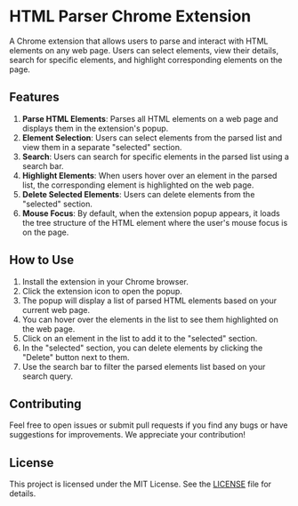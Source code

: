 # HTML Parser Chrome Extension

A Chrome extension that allows users to parse and interact with HTML elements on any web page. Users can select elements, view their details, search for specific elements, and highlight corresponding elements on the page.

## Features

1. **Parse HTML Elements**: Parses all HTML elements on a web page and displays them in the extension's popup.
2. **Element Selection**: Users can select elements from the parsed list and view them in a separate "selected" section.
3. **Search**: Users can search for specific elements in the parsed list using a search bar.
4. **Highlight Elements**: When users hover over an element in the parsed list, the corresponding element is highlighted on the web page.
5. **Delete Selected Elements**: Users can delete elements from the "selected" section.
6. **Mouse Focus**: By default, when the extension popup appears, it loads the tree structure of the HTML element where the user's mouse focus is on the page.

## How to Use

1. Install the extension in your Chrome browser.
2. Click the extension icon to open the popup.
3. The popup will display a list of parsed HTML elements based on your current web page.
4. You can hover over the elements in the list to see them highlighted on the web page.
5. Click on an element in the list to add it to the "selected" section.
6. In the "selected" section, you can delete elements by clicking the "Delete" button next to them.
7. Use the search bar to filter the parsed elements list based on your search query.

## Contributing

Feel free to open issues or submit pull requests if you find any bugs or have suggestions for improvements. We appreciate your contribution!

## License

This project is licensed under the MIT License. See the [LICENSE](LICENSE) file for details.
